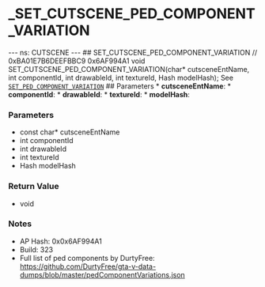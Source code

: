 # _SET_CUTSCENE_PED_COMPONENT_VARIATION

--- ns: CUTSCENE --- ## SET_CUTSCENE_PED_COMPONENT_VARIATION  // 0xBA01E7B6DEEFBBC9 0x6AF994A1 void SET_CUTSCENE_PED_COMPONENT_VARIATION(char* cutsceneEntName, int componentId, int drawableId, int textureId, Hash modelHash);  See [`SET_PED_COMPONENT_VARIATION`](#_0x262B14F48D29DE80)  ## Parameters * **cutsceneEntName**: * **componentId**: * **drawableId**: * **textureId**: * **modelHash**:

### Parameters
* const char* cutsceneEntName
* int componentId
* int drawableId
* int textureId
* Hash modelHash

### Return Value
* void

### Notes
* AP Hash: 0x0x6AF994A1
* Build: 323
* Full list of ped components by DurtyFree: https://github.com/DurtyFree/gta-v-data-dumps/blob/master/pedComponentVariations.json

